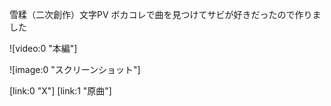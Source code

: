 雪糅（二次創作）文字PV
ボカコレで曲を見つけてサビが好きだったので作りました

![video:0 "本編"]

![image:0 "スクリーンショット"]

[link:0 "X"] [link:1 "原曲"]
